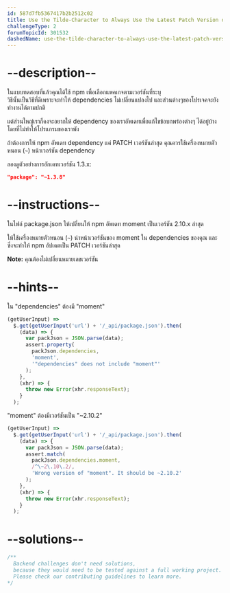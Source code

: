 ```yaml
---
id: 587d7fb5367417b2b2512c02
title: Use the Tilde-Character to Always Use the Latest Patch Version of a Dependency
challengeType: 2
forumTopicId: 301532
dashedName: use-the-tilde-character-to-always-use-the-latest-patch-version-of-a-dependency
---
```


# --description--

ในแบบทดสอบที่แล้วคุณได้ใช้ npm เพื่อเลือกแพคเกจตามเวอร์ชันที่ระบุ   
วิธีนั้นเป็นวิธีที่ดีเพราะจะทำให้ dependencies ไม่เปลี่ยนแปลงไป และส่วนต่างๆของโปรเจคจะยังทำงานได้ตามปกติ 

แต่ส่วนใหญ่เราก็คงจะอยากให้ dependency ของเราอัพเดทเพื่อแก้ไขข้อบกพร่องต่างๆ ได้อยู่บ้าง โดยที่ไม่ทำให้โปรแกรมของเราพัง

ถ้าต้องการให้ npm อัพเดท dependency แค่ PATCH เวอร์ชันล่าสุด คุณควรใช้เครื่องหมายตัวหนอน (`~`) หน้าเวอร์ชัน dependency 

ลองดูตัวอย่างการอักเดทเวอร์ชัน 1.3.x:

```json
"package": "~1.3.8"
```

# --instructions--

ในไฟล์ package.json ให้เปลี่ยนให้ npm อัพเดท moment เป็นเวอร์ชัน 2.10.x ล่าสุด

ให้ใช้เครื่องหมายตัวหนอน (`~`) นำหน้าเวอร์ชันของ moment ใน dependencies ของคุณ และซึ่งจะทำให้ npm อัปเดตเป็น PATCH เวอร์ชันล่าสุด

**Note:** คุณต้องไม่เปลี่ยนหมายเลขเวอร์ชัน

# --hints--

ใน "dependencies" ต้องมี "moment"

```js
(getUserInput) =>
  $.get(getUserInput('url') + '/_api/package.json').then(
    (data) => {
      var packJson = JSON.parse(data);
      assert.property(
        packJson.dependencies,
        'moment',
        '"dependencies" does not include "moment"'
      );
    },
    (xhr) => {
      throw new Error(xhr.responseText);
    }
  );
```

"moment" ต้องมีเวอร์ชันเป็น "~2.10.2"

```js
(getUserInput) =>
  $.get(getUserInput('url') + '/_api/package.json').then(
    (data) => {
      var packJson = JSON.parse(data);
      assert.match(
        packJson.dependencies.moment,
        /^\~2\.10\.2/,
        'Wrong version of "moment". It should be ~2.10.2'
      );
    },
    (xhr) => {
      throw new Error(xhr.responseText);
    }
  );
```

# --solutions--

```js
/**
  Backend challenges don't need solutions, 
  because they would need to be tested against a full working project. 
  Please check our contributing guidelines to learn more.
*/
```
